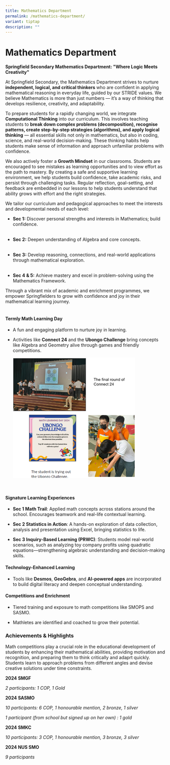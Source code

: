 ```yaml
---
title: Mathematics Department
permalink: /mathematics-department/
variant: tiptap
description: ""
---
```

<h1>Mathematics Department</h1>
<p><strong>Springfield Secondary Mathematics Department: "Where Logic Meets Creativity"</strong>
</p>
<p>At Springfield Secondary, the Mathematics Department strives to nurture <strong>independent, logical, and critical thinkers</strong> who
are confident in applying mathematical reasoning in everyday life, guided
by our STRIDE values. We believe Mathematics is more than just numbers
— it’s a way of thinking that develops resilience, creativity, and adaptability.</p>
<p>To prepare students for a rapidly changing world, we integrate <strong>Computational Thinking</strong> into
our curriculum. This involves teaching students to <strong>break down complex problems (decomposition), recognise patterns, create step-by-step strategies (algorithms), and apply logical thinking</strong> —
all essential skills not only in mathematics, but also in coding, science,
and real-world decision-making. These thinking habits help students make
sense of information and approach unfamiliar problems with confidence.</p>
<p>We also actively foster a <strong>Growth Mindset</strong> in our classrooms.
Students are encouraged to see mistakes as learning opportunities and to
view effort as the path to mastery. By creating a safe and supportive learning
environment, we help students build confidence, take academic risks, and
persist through challenging tasks. Regular reflection, goal-setting, and
feedback are embedded in our lessons to help students understand that ability
grows with effort and the right strategies.</p>
<p>We tailor our curriculum and pedagogical approaches to meet the interests
and developmental needs of each level:</p>
<ul>
<li>
<p><strong>Sec 1:</strong> Discover personal strengths and interests in Mathematics;
build confidence.
<br>
<br>
</p>
</li>
<li>
<p><strong>Sec 2:</strong> Deepen understanding of Algebra and core concepts.
<br>
<br>
</p>
</li>
<li>
<p><strong>Sec 3:</strong> Develop reasoning, connections, and real-world
applications through mathematical exploration.
<br>
<br>
</p>
</li>
<li>
<p><strong>Sec 4 &amp; 5:</strong> Achieve mastery and excel in problem-solving
using the Mathematics Framework.</p>
</li>
</ul>
<p>Through a vibrant mix of academic and enrichment programmes, we empower
Springfielders to grow with confidence and joy in their mathematical learning
journey.</p>
<h4><br>Termly Math Learning Day</h4>
<ul>
<li>
<p>A fun and engaging platform to nurture joy in learning.</p>
</li>
<li>
<p>Activities like <strong>Connect 24</strong> and the <strong>Ubongo Challenge</strong> bring
concepts like Algebra and Geometry alive through games and friendly competitions.</p>
<p></p>
<div class="isomer-image-wrapper">
<img style="width: 80%;" height="auto" width="100%" alt="" src="/images/mathnew1.png">
</div>
<p>
<br>
</p>
</li>
</ul>
<h4>Signature Learning Experiences</h4>
<ul>
<li>
<p><strong>Sec 1 Math Trail</strong>: Applied math concepts across stations
around the school. Encourages teamwork and real-life contextual learning.
<br>
</p>
</li>
<li>
<p><strong>Sec 2 Statistics in Action</strong>: A hands-on exploration of
data collection, analysis and presentation using Excel, bringing statistics
to life.
<br>
</p>
</li>
<li>
<p><strong>Sec 3 Inquiry-Based Learning (PRWC)</strong>: Students model real-world
scenarios, such as analyzing toy company profits using quadratic equations—strengthening
algebraic understanding and decision-making skills.</p>
</li>
</ul>
<p></p>
<h4>Technology-Enhanced Learning</h4>
<ul>
<li>
<p>Tools like <strong>Desmos</strong>, <strong>GeoGebra</strong>, and <strong>AI-powered apps</strong> are
incorporated to build digital literacy and deepen conceptual understanding.
<br>
</p>
</li>
</ul>
<h4>Competitions and Enrichment</h4>
<ul>
<li>
<p>Tiered training and exposure to math competitions like SMOPS and SASMO.
<br>
</p>
</li>
<li>
<p>Mathletes are identified and coached to grow their potential.</p>
</li>
</ul>
<p></p>
<h3>Achievements &amp; Highlights</h3>
<p>Math competitions play a crucial role in the educational development of
students by enhancing their mathematical abilities, providing motivation
and recognition, and preparing them to think critically and adaprt quickly.
Students learn to approach problems from different angles and devise creative
solutions under time constraints.</p>
<p><strong>2024 SMGF</strong>
</p>
<p><em>2 participants: 1 COP, 1 Gold</em>
</p>
<p><strong>2024 SASMO</strong>
</p>
<p><em>10 participants: 6 COP, 1 honourable mention, 2 bronze, 1 silver</em>
</p>
<p><em>1 participant (from school but signed up on her own) : 1 gold</em>
</p>
<p><strong>2024 SMKC</strong>
</p>
<p><em>10 participants: 3 COP, 1 honourable mention, 3 bronze, 3 silver</em>
</p>
<p><strong>2024 NUS SMO</strong>
</p>
<p><em>9 participants</em>
</p>
<p>
<br>
</p>
<p></p>